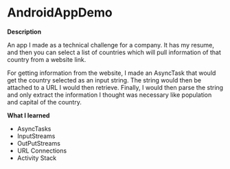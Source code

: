 # AndroidAppDemo

<strong> Description </strong></p>
An app I made as a technical challenge for a company. It has my resume, and then you can select a list of countries which will pull information of that country from a website link.

For getting information from the website, I made an AsyncTask that would get the country selected as an input string. The string would then be attached to a URL I would then retrieve. Finally, I would then parse the string and only extract the information I thought was necessary like population and capital of the country.

<strong> What I learned </strong> 
* AsyncTasks
* InputStreams
* OutPutStreams
* URL Connections
* Activity Stack
